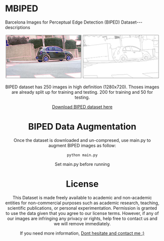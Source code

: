 # MBIPED
Barcelona Images for Perceptual Edge Detection (BIPED) Dataset---descriptions

<div style="text-align:center"><img src='figs/BIPED_banner.png' width=800>

BIPED dataset has 250 images in high definition (1280x720). Thoses images are already split up for training and testing. 200 for training and 50 for testing.

[Download BIPED dataset here](https://drive.google.com/file/d/1l9cUbNK7CgpUsWYInce-djJQp-FyY5DO/view?usp=sharing)

# BIPED Data Augmentation

Once the dataset is downloaded and un-compresed, use main.py to augment BIPED images as follow:

    python main.py

Set main.py before running

# License

This Dataset is made freely available to academic and non-academic entities for non-commercial purposes such as academic research, teaching, scientific publications, or personal experimentation. Permission is granted to use the data given that you agree to our license terms. However, if any of our images are infringing any privacy or rights, help free to contact us and we will remove immediately.

If you need more information, [Dont hesitate and contact me :)](https://xavysp.github.io)
